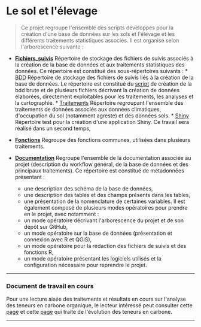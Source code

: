 # Le sol et l'élevage

> Ce projet regroupe l'ensemble des scripts développés pour la création d'une base de données sur les sols et l'élevage et les différents traitements statistiques associés. Il est organisé selon l'arborescence suivante :

* **[Fichiers_suivis](https://github.com/Rosalien/GISEDSol/tree/master/Fichiers_suivis)** Répertoire de stockage des fichiers de suivis associés à la création de la base de données et aux traitements statistiques des données. Ce répertoire est constitué des sous-répertoires suivants :
      * [BDD](https://github.com/Rosalien/GISEDSol/tree/master/Fichiers_suivis/BDD) Répertoire de stockage des fichiers de suivis liés à la création de la base de données. Le répertoire est constitué du [script](https://github.com/Rosalien/GISEDSol/tree/master/Fichiers_suivis/BDD/FS_bdd_brute.Rmd) de création de la bdd brute et de plusieurs fichiers décrivant la création de données élaborées, directement exploitables pour les traitements, les analyses et la cartographie.
      * [Traitements](https://github.com/Rosalien/GISEDSol/tree/master/Fichiers_suivis/Traitements) Répertoire regroupant l'ensemble des traitements de données associés aux données climatiques, d'occupation du sol (notamment agreste) et des données sols. 
      * [Shiny](https://github.com/Rosalien/GISEDSol/tree/master/Fichiers_suivis/Shiny) Répertoire test pour la création d'une application Shiny. Ce travail sera réalisé dans un second temps,

* **[Fonctions](https://github.com/Rosalien/GISEDSol/tree/master/Fonctions)** Regroupe des fonctions communes, utilisées dans plusieurs traitements.
* **[Documentation](https://github.com/Rosalien/GISEDSol/tree/master/Documentation)** Regroupe l'ensemble de la documentation associée au projet (description du workflow général, de la base de données et des principaux traitements). Ce répertoire est constitué de métadonnées présentant :
	* une description des schéma de la base de données,
	* une description des tables et des champs présents dans les tables,
	* une présentation de la nomenclature de certaines variables.
Il est également composé de plusieurs modes opératoires pour prendre en le projet, avec notamment :
	* un mode opératoire décrivant l'arborescence du projet et de son dépôt sur GitHub,
	* un mode opératoire sur la base de données (présentation et connexion avec R et QGIS),
	* un mode opératoire pour la rédaction des fichiers de suivis et des fonctions R,
	* un mode opératoire présentant les logiciels utilisés et la configuration nécessaire pour reprendre le projet.

----

### Document de travail en cours

Pour une lecture aisée des traitements et résultats en cours sur l'analyse des teneurs en carbone organique, le lecteur intéressé peut consulter cette [page](https://github.com/Rosalien/GISEDSol/blob/master/Fichiers_suivis/Traitements/Suivis/FS_traitements_bdat.md) et cette [page](https://github.com/Rosalien/GISEDSol/blob/master/Fichiers_suivis/Traitements/Suivis/FS_traitements_bdatdiff.md) qui traite de l'évolution des teneurs en carbone. 

----
